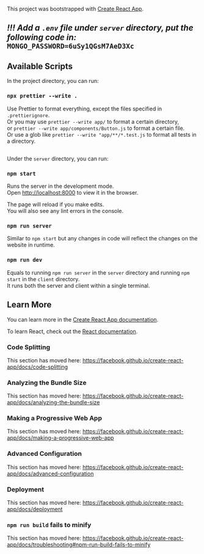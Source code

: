This project was bootstrapped with [Create React App](https://github.com/facebook/create-react-app).

## _!!! Add a `.env` file under `server` directory, put the following code in:_ `MONGO_PASSWORD=6uSy1QGsM7AeD3Xc`

## Available Scripts

In the project directory, you can run:

### `npx prettier --write .`

Use Prettier to format everything, except the files specified in `.prettierignore`.<br />
Or you may use `prettier --write app/` to format a certain directory,<br />
or `prettier --write app/components/Button.js` to format a certain file.<br />
Or use a glob like `prettier --write "app/**/*.test.js` to format all tests in a directory.

##

Under the `server` directory, you can run:

### `npm start`

Runs the server in the development mode.<br />
Open [http://localhost:8000](http://localhost:8000) to view it in the browser.

The page will reload if you make edits.<br />
You will also see any lint errors in the console.

### `npm run server`

Similar to `npm start` but any changes in code will reflect the changes on the website in runtime.

### `npm run dev`

Equals to running `npm run server` in the `server` directory and running `npm start` in the `client` directory.  
It runs both the server and client within a single terminal.

## Learn More

You can learn more in the [Create React App documentation](https://facebook.github.io/create-react-app/docs/getting-started).

To learn React, check out the [React documentation](https://reactjs.org/).

### Code Splitting

This section has moved here: https://facebook.github.io/create-react-app/docs/code-splitting

### Analyzing the Bundle Size

This section has moved here: https://facebook.github.io/create-react-app/docs/analyzing-the-bundle-size

### Making a Progressive Web App

This section has moved here: https://facebook.github.io/create-react-app/docs/making-a-progressive-web-app

### Advanced Configuration

This section has moved here: https://facebook.github.io/create-react-app/docs/advanced-configuration

### Deployment

This section has moved here: https://facebook.github.io/create-react-app/docs/deployment

### `npm run build` fails to minify

This section has moved here: https://facebook.github.io/create-react-app/docs/troubleshooting#npm-run-build-fails-to-minify

